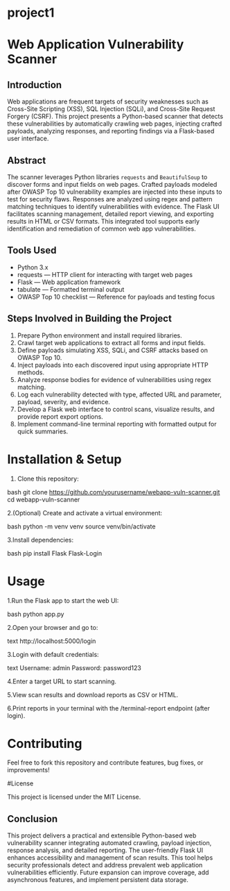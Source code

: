# project1

# Web Application Vulnerability Scanner

## Introduction

Web applications are frequent targets of security weaknesses such as Cross-Site Scripting (XSS), SQL Injection (SQLi), and Cross-Site Request Forgery (CSRF). This project presents a Python-based scanner that detects these vulnerabilities by automatically crawling web pages, injecting crafted payloads, analyzing responses, and reporting findings via a Flask-based user interface.



## Abstract

The scanner leverages Python libraries `requests` and `BeautifulSoup` to discover forms and input fields on web pages. Crafted payloads modeled after OWASP Top 10 vulnerability examples are injected into these inputs to test for security flaws. Responses are analyzed using regex and pattern matching techniques to identify vulnerabilities with evidence. The Flask UI facilitates scanning management, detailed report viewing, and exporting results in HTML or CSV formats. This integrated tool supports early identification and remediation of common web app vulnerabilities.



## Tools Used

- Python 3.x  
- requests — HTTP client for interacting with target web pages  
- Flask — Web application framework  
- tabulate — Formatted terminal output  
- OWASP Top 10 checklist — Reference for payloads and testing focus  



## Steps Involved in Building the Project

1. Prepare Python environment and install required libraries.  
2. Crawl target web applications to extract all forms and input fields.  
3. Define payloads simulating XSS, SQLi, and CSRF attacks based on OWASP Top 10.  
4. Inject payloads into each discovered input using appropriate HTTP methods.  
5. Analyze response bodies for evidence of vulnerabilities using regex matching.  
6. Log each vulnerability detected with type, affected URL and parameter, payload, severity, and evidence.  
7. Develop a Flask web interface to control scans, visualize results, and provide report export options.  
8. Implement command-line terminal reporting with formatted output for quick summaries.  

# Installation & Setup

1. Clone this repository:

bash
git clone https://github.com/yourusername/webapp-vuln-scanner.git
cd webapp-vuln-scanner

2.(Optional) Create and activate a virtual environment:

bash
python -m venv venv
source venv/bin/activate  

3.Install dependencies:

bash
pip install Flask Flask-Login

# Usage

1.Run the Flask app to start the web UI:

bash
python app.py

2.Open your browser and go to:

text
http://localhost:5000/login

3.Login with default credentials:

text
Username: admin
Password: password123

4.Enter a target URL to start scanning.

5.View scan results and download reports as CSV or HTML.

6.Print reports in your terminal with the /terminal-report endpoint (after login).

# Contributing

Feel free to fork this repository and contribute features, bug fixes, or improvements!

#License

This project is licensed under the MIT License.

## Conclusion

This project delivers a practical and extensible Python-based web vulnerability scanner integrating automated crawling, payload injection, response analysis, and detailed reporting. The user-friendly Flask UI enhances accessibility and management of scan results. This tool helps security professionals detect and address prevalent web application vulnerabilities efficiently. Future expansion can improve coverage, add asynchronous features, and implement persistent data storage.


